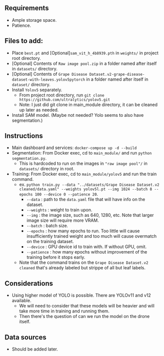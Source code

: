 ## Requirements

- Ample storage space.
- Patience.

## Files to add:

- Place `best.pt` and [Optional]`sam_vit_h_4b8939.pth` in `weights/` in project root directory.
- [Optional] Contents of `Raw image pool.zip` in a folder named after itself in `datasets/` directory.
- [Optional] Contents of `Grape Disease Dataset.v2-grape-disease-dataset-with-leaves.yolov5pytorch` in a folder named after itself in `dataset/` directory.
- Install `Yolov5` separately.
  - From project root directory, run `git clone https://github.com/ultralytics/yolov5.git`
  - Note: I just did git clone in main_module directory, it can be cleaned up later as needed.
- Install SAM model. (Maybe not needed? Yolo seems to also have segmentation.)

## Instructions

- Main dashboard and services: `docker-compose up -d --build`
- Segmentation: From Docker exec, cd to `main_module/` and run `python segmentation.py`.
  - This is hardcoded to run on the images in `"raw image pool"/` in `datasets/` directory in root.
- Training: From Docker exec, cd to `main_module/yolov5` and run the train command.
  - ex. `python train.py --data "../datasets/Grape Disease Dataset.v2 cleaned/data.yaml" --weights yolov5l.pt --img 1024 --batch 8 --epochs 100 --device 0 --patience 20`.
    - `--data` : path to the `data.yaml` file that will have info on the dataset.
    - `--weights` : weight to train upon.
    - `--img` : the image size, such as 640, 1280, etc. Note that larger image size will require more VRAM.
    - `--batch` : batch size.
    - `--epochs` : how many epochs to run. Too little will cause insufficiently trained weight and too much will cause overmatch on the training dataset.
    - `--device` : GPU device id to train with. If without GPU, omit.
    - `--patience` : how many epochs without improvement of the training before it stops early.
  - Note that the command trains on the `Grape Disease Dataset.v2 cleaned` that's already labeled but strippe of all but leaf labels.

## Considerations

- Using higher model of YOLO is possible. There are YOLOv11 and v12 available.
  - We will need to consider that these models will be heavier and will take more time in training and running them.
  - Then there's the question of can we run the model on the drone itself.

## Data sources

- Should be added later.
